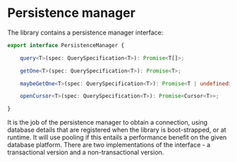 # Persistence manager

The library contains a persistence manager interface:

```typescript
export interface PersistenceManager {

    query<T>(spec: QuerySpecification<T>): Promise<T[]>;

    getOne<T>(spec: QuerySpecification<T>): Promise<T>;

    maybeGetOne<T>(spec: QuerySpecification<T>): Promise<T | undefined>;

    openCursor<T>(spec: QuerySpecification<T>): Promise<Cursor<T>>;

}
```

It is the job of the persistence manager to obtain a connection, using database details that are registered when the library is boot-strapped, or at runtime. It will use pooling if this entails a performance benefit on the given database platform. There are two implementations of the interface - a transactional version and a non-transactional version.
